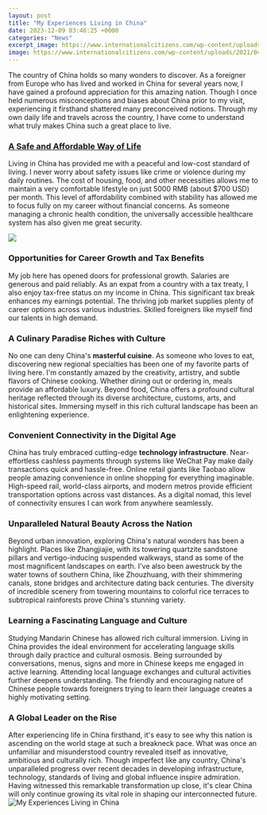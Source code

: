 ```yaml
---
layout: post
title: "My Experiences Living in China"
date: 2023-12-09 03:46:25 +0000
categories: "News"
excerpt_image: https://www.internationalcitizens.com/wp-content/uploads/2021/04/shanghai-china-best-place-to-live-scaled.jpg
image: https://www.internationalcitizens.com/wp-content/uploads/2021/04/shanghai-china-best-place-to-live-scaled.jpg
---
```


The country of China holds so many wonders to discover. As a foreigner from Europe who has lived and worked in China for several years now, I have gained a profound appreciation for this amazing nation. Though I once held numerous misconceptions and biases about China prior to my visit, experiencing it firsthand shattered many preconceived notions. Through my own daily life and travels across the country, I have come to understand what truly makes China such a great place to live.
### [A Safe and Affordable Way of Life](https://travelokla.github.io/2024-01-08-vacances-de-4-jours-xe0-paris-itin-xe9raire-id-xe9al-pour-profiter-de-la-ville-lumi-xe8re/) 
Living in China has provided me with a peaceful and low-cost standard of living. I never worry about safety issues like crime or violence during my daily routines. The cost of housing, food, and other necessities allows me to maintain a very comfortable lifestyle on just 5000 RMB (about $700 USD) per month. This level of affordability combined with stability has allowed me to focus fully on my career without financial concerns. As someone managing a chronic health condition, the universally accessible healthcare system has also given me great security.

![](https://i.pinimg.com/originals/24/6c/71/246c71dc01cb05492024a596ff479b50.png)
### **Opportunities for Career Growth and Tax Benefits**
My job here has opened doors for professional growth. Salaries are generous and paid reliably. As an expat from a country with a tax treaty, I also enjoy tax-free status on my income in China. This significant tax break enhances my earnings potential. The thriving job market supplies plenty of career options across various industries. Skilled foreigners like myself find our talents in high demand.
### **A Culinary Paradise Riches with Culture** 
No one can deny China's **masterful cuisine**. As someone who loves to eat, discovering new regional specialties has been one of my favorite parts of living here. I'm constantly amazed by the creativity, artistry, and subtle flavors of Chinese cooking. Whether dining out or ordering in, meals provide an affordable luxury. Beyond food, China offers a profound cultural heritage reflected through its diverse architecture, customs, arts, and historical sites. Immersing myself in this rich cultural landscape has been an enlightening experience.
### **Convenient Connectivity in the Digital Age**
China has truly embraced cutting-edge **technology infrastructure**. Near-effortless cashless payments through systems like WeChat Pay make daily transactions quick and hassle-free. Online retail giants like Taobao allow people amazing convenience in online shopping for everything imaginable. High-speed rail, world-class airports, and modern metros provide efficient transportation options across vast distances. As a digital nomad, this level of connectivity ensures I can work from anywhere seamlessly.
### **Unparalleled Natural Beauty Across the Nation**
Beyond urban innovation, exploring China's natural wonders has been a highlight. Places like Zhangjiajie, with its towering quartzite sandstone pillars and vertigo-inducing suspended walkways, stand as some of the most magnificent landscapes on earth. I've also been awestruck by the water towns of southern China, like Zhouzhuang, with their shimmering canals, stone bridges and architecture dating back centuries. The diversity of incredible scenery from towering mountains to colorful rice terraces to subtropical rainforests prove China's stunning variety.
### **Learning a Fascinating Language and Culture**   
Studying Mandarin Chinese has allowed rich cultural immersion. Living in China provides the ideal environment for accelerating language skills through daily practice and cultural osmosis. Being surrounded by conversations, menus, signs and more in Chinese keeps me engaged in active learning. Attending local language exchanges and cultural activities further deepens understanding. The friendly and encouraging nature of Chinese people towards foreigners trying to learn their language creates a highly motivating setting.
### **A Global Leader on the Rise**
After experiencing life in China firsthand, it's easy to see why this nation is ascending on the world stage at such a breakneck pace. What was once an unfamiliar and misunderstood country revealed itself as innovative, ambitious and culturally rich. Though imperfect like any country, China's unparalleled progress over recent decades in developing infrastructure, technology, standards of living and global influence inspire admiration. Having witnessed this remarkable transformation up close, it's clear China will only continue growing its vital role in shaping our interconnected future.
![My Experiences Living in China](https://www.internationalcitizens.com/wp-content/uploads/2021/04/shanghai-china-best-place-to-live-scaled.jpg)